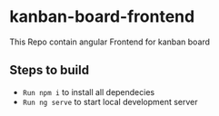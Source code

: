 # kanban-board-frontend
This Repo contain angular Frontend for kanban board

## Steps to build
*   `Run npm i` to install all dependecies
*   `Run ng serve` to start local development server
